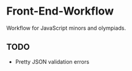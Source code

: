 Front-End-Workflow
==================

Workflow for JavaScript minors and olympiads.


TODO
----
 * Pretty JSON validation errors
